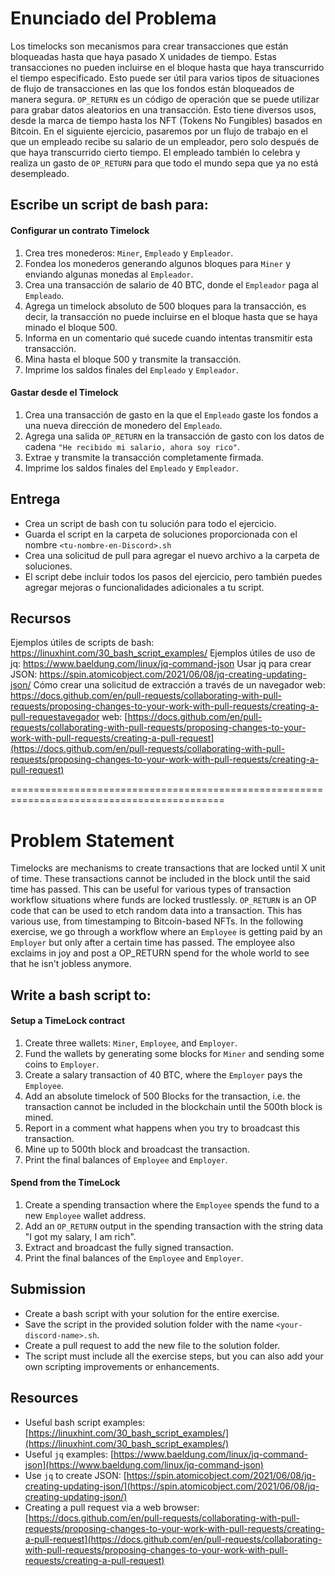 # Enunciado del Problema

Los timelocks son mecanismos para crear transacciones que están bloqueadas hasta que haya pasado X unidades de tiempo. Estas transacciones no pueden incluirse en el bloque hasta que haya transcurrido el tiempo especificado. Esto puede ser útil para varios tipos de situaciones de flujo de transacciones en las que los fondos están bloqueados de manera segura.
`OP_RETURN` es un código de operación que se puede utilizar para grabar datos aleatorios en una transacción. Esto tiene diversos usos, desde la marca de tiempo hasta los NFT (Tokens No Fungibles) basados en Bitcoin.
En el siguiente ejercicio, pasaremos por un flujo de trabajo en el que un empleado recibe su salario de un empleador, pero solo después de que haya transcurrido cierto tiempo. El empleado también lo celebra y realiza un gasto de `OP_RETURN` para que todo el mundo sepa que ya no está desempleado.

## Escribe un script de bash para:

#### Configurar un contrato Timelock

1. Crea tres monederos: `Miner`, `Empleado` y `Empleador`.
2. Fondea los monederos generando algunos bloques para `Miner` y enviando algunas monedas al `Empleador`.
3. Crea una transacción de salario de 40 BTC, donde el `Empleador` paga al `Empleado`.
4. Agrega un timelock absoluto de 500 bloques para la transacción, es decir, la transacción no puede incluirse en el bloque hasta que se haya minado el bloque 500.
5. Informa en un comentario qué sucede cuando intentas transmitir esta transacción.
6. Mina hasta el bloque 500 y transmite la transacción.
7. Imprime los saldos finales del `Empleado` y `Empleador`.

#### Gastar desde el Timelock
1. Crea una transacción de gasto en la que el `Empleado` gaste los fondos a una nueva dirección de monedero del `Empleado`.
2. Agrega una salida `OP_RETURN` en la transacción de gasto con los datos de cadena `"He recibido mi salario, ahora soy rico"`.
3. Extrae y transmite la transacción completamente firmada.
4. Imprime los saldos finales del `Empleado` y `Empleador`.

## Entrega
- Crea un script de bash con tu solución para todo el ejercicio.
- Guarda el script en la carpeta de soluciones proporcionada con el nombre `<tu-nombre-en-Discord>.sh`
- Crea una solicitud de pull para agregar el nuevo archivo a la carpeta de soluciones.
- El script debe incluir todos los pasos del ejercicio, pero también puedes agregar mejoras o funcionalidades adicionales a tu script.

## Recursos

Ejemplos útiles de scripts de bash: https://linuxhint.com/30_bash_script_examples/
Ejemplos útiles de uso de jq: https://www.baeldung.com/linux/jq-command-json
Usar jq para crear JSON: https://spin.atomicobject.com/2021/06/08/jq-creating-updating-json/
Cómo crear una solicitud de extracción a través de un navegador web: https://docs.github.com/en/pull-requests/collaborating-with-pull-requests/proposing-changes-to-your-work-with-pull-requests/creating-a-pull-requestavegador web: [https://docs.github.com/en/pull-requests/collaborating-with-pull-requests/proposing-changes-to-your-work-with-pull-requests/creating-a-pull-request](https://docs.github.com/en/pull-requests/collaborating-with-pull-requests/proposing-changes-to-your-work-with-pull-requests/creating-a-pull-request)

===========================================================================================

# Problem Statement

Timelocks are mechanisms to create transactions that are locked until X unit of time. These transactions cannot be included in the block until the said time has passed. This can be useful for various types of transaction workflow situations where funds are locked trustlessly.
`OP_RETURN` is an OP code that can be used to etch random data into a transaction. This has various use, from timestamping to Bitcoin-based NFTs.
In the following exercise, we go through a workflow where an `Employee` is getting paid by an `Employer` but only after a certain time has passed. The employee also exclaims in joy and post a OP_RETURN spend for the whole world to see that he isn't jobless anymore.

## Write a bash script to:

#### Setup a TimeLock contract
1. Create three wallets: `Miner`, `Employee`, and `Employer`.
2. Fund the wallets by generating some blocks for `Miner` and sending some coins to `Employer`.
3. Create a salary transaction of 40 BTC, where the `Employer` pays the `Employee`.
4. Add an absolute timelock of 500 Blocks for the transaction, i.e. the transaction cannot be included in the blockchain until the 500th block is mined.
5. Report in a comment what happens when you try to broadcast this transaction.
6. Mine up to 500th block and broadcast the transaction.
7. Print the final balances of `Employee` and `Employer`.

#### Spend from the TimeLock
1. Create a spending transaction where the `Employee` spends the fund to a new `Employee` wallet address.
2. Add an `OP_RETURN` output in the spending transaction with the string data "I got my salary, I am rich".
3. Extract and broadcast the fully signed transaction.
4. Print the final balances of the `Employee` and `Employer`.

## Submission
- Create a bash script with your solution for the entire exercise.
- Save the script in the provided solution folder with the name `<your-discord-name>.sh`.
- Create a pull request to add the new file to the solution folder.
- The script must include all the exercise steps, but you can also add your own scripting improvements or enhancements.

## Resources
- Useful bash script examples: [https://linuxhint.com/30_bash_script_examples/](https://linuxhint.com/30_bash_script_examples/)
- Useful `jq` examples: [https://www.baeldung.com/linux/jq-command-json](https://www.baeldung.com/linux/jq-command-json)
- Use `jq` to create JSON: [https://spin.atomicobject.com/2021/06/08/jq-creating-updating-json/](https://spin.atomicobject.com/2021/06/08/jq-creating-updating-json/)
- Creating a pull request via a web browser: [https://docs.github.com/en/pull-requests/collaborating-with-pull-requests/proposing-changes-to-your-work-with-pull-requests/creating-a-pull-request](https://docs.github.com/en/pull-requests/collaborating-with-pull-requests/proposing-changes-to-your-work-with-pull-requests/creating-a-pull-request)
